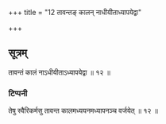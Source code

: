+++
title = "12 तावन्तङ् कालन् नाधीयीताध्यापयेद्वा"

+++
## सूत्रम्
तावन्तं कालं नाऽधीयीताऽध्यापयेद्वा ॥ १२ ॥  
### टिप्पनी
तेषु स्वैरिकर्मसु तावन्त कालमध्ययनमध्यापनञ्च वर्जयेत् ॥ १२ ॥  
